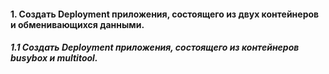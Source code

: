 #### 1. Создать Deployment приложения, состоящего из двух контейнеров и обменивающихся данными.

##### 1.1 Создать Deployment приложения, состоящего из контейнеров busybox и multitool.


